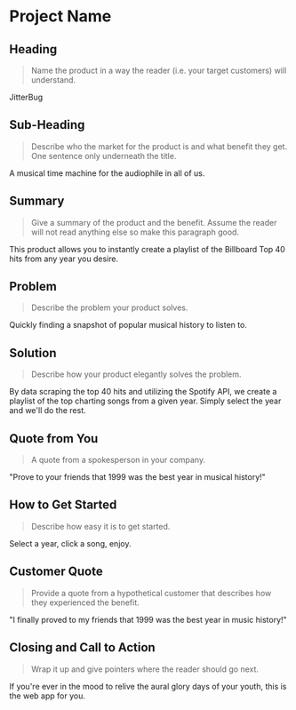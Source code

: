 # Project Name #

<!-- 
> This material was originally posted [here](http://www.quora.com/What-is-Amazons-approach-to-product-development-and-product-management). It is reproduced here for posterities sake.

There is an approach called "working backwards" that is widely used at Amazon. They work backwards from the customer, rather than starting with an idea for a product and trying to bolt customers onto it. While working backwards can be applied to any specific product decision, using this approach is especially important when developing new products or features.

For new initiatives a product manager typically starts by writing an internal press release announcing the finished product. The target audience for the press release is the new/updated product's customers, which can be retail customers or internal users of a tool or technology. Internal press releases are centered around the customer problem, how current solutions (internal or external) fail, and how the new product will blow away existing solutions.

If the benefits listed don't sound very interesting or exciting to customers, then perhaps they're not (and shouldn't be built). Instead, the product manager should keep iterating on the press release until they've come up with benefits that actually sound like benefits. Iterating on a press release is a lot less expensive than iterating on the product itself (and quicker!).

If the press release is more than a page and a half, it is probably too long. Keep it simple. 3-4 sentences for most paragraphs. Cut out the fat. Don't make it into a spec. You can accompany the press release with a FAQ that answers all of the other business or execution questions so the press release can stay focused on what the customer gets. My rule of thumb is that if the press release is hard to write, then the product is probably going to suck. Keep working at it until the outline for each paragraph flows. 

Oh, and I also like to write press-releases in what I call "Oprah-speak" for mainstream consumer products. Imagine you're sitting on Oprah's couch and have just explained the product to her, and then you listen as she explains it to her audience. That's "Oprah-speak", not "Geek-speak".

Once the project moves into development, the press release can be used as a touchstone; a guiding light. The product team can ask themselves, "Are we building what is in the press release?" If they find they're spending time building things that aren't in the press release (overbuilding), they need to ask themselves why. This keeps product development focused on achieving the customer benefits and not building extraneous stuff that takes longer to build, takes resources to maintain, and doesn't provide real customer benefit (at least not enough to warrant inclusion in the press release).
 -->
 
## Heading ##
  > Name the product in a way the reader (i.e. your target customers) will understand.

 JitterBug

## Sub-Heading ##
  > Describe who the market for the product is and what benefit they get. One sentence only underneath the title.

 A musical time machine for the audiophile in all of us.

## Summary ##
  > Give a summary of the product and the benefit. Assume the reader will not read anything else so make this paragraph good.
  
 This product allows you to instantly create a playlist of the Billboard Top 40 hits from any year you desire. 

## Problem ##
  > Describe the problem your product solves.
  
 Quickly finding a snapshot of popular musical history to listen to.

## Solution ##
  > Describe how your product elegantly solves the problem.

 By data scraping the top 40 hits and utilizing the Spotify API, we create a playlist of the top charting songs from a given year. Simply select the year and we'll do the rest.
 
## Quote from You ##
  > A quote from a spokesperson in your company.
  
  "Prove to your friends that 1999 was the best year in musical history!"

## How to Get Started ##
  > Describe how easy it is to get started.
  
 Select a year, click a song, enjoy.

## Customer Quote ##
  > Provide a quote from a hypothetical customer that describes how they experienced the benefit.
  
 "I finally proved to my friends that 1999 was the best year in music history!"

## Closing and Call to Action ##
  > Wrap it up and give pointers where the reader should go next.

 If you're ever in the mood to relive the aural glory days of your youth, this is the web app for you.
